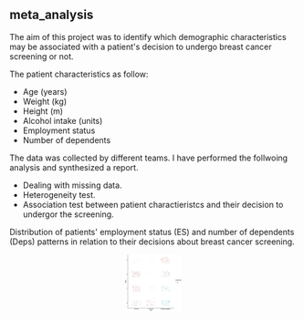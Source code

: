 ## meta_analysis

The aim of this project was to identify which demographic characteristics may be associated with a patient's decision to undergo breast cancer screening or not.

The patient characteristics as follow: 
* Age (years)
* Weight (kg)
* Height (m)
* Alcohol intake (units)
* Employment status
* Number of dependents

The data was collected by different teams. I have performed the follwoing analysis and synthesized a report.
* Dealing with missing data.
*  Heterogeneity test.
*  Association test between patient charactieristcs and their decision to undergor the screening.

Distribution of patients' employment status (ES) and number of dependents (Deps) patterns in relation to their decisions about breast cancer screening.
<br/>
<p align="center">
  <img src="ESDeps.png" width="100">
</p>

